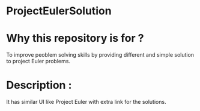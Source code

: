 # ProjectEulerSolution

# Why this repository is for ?

  To improve peoblem solving skills by providing different and simple solution to project Euler problems.

# Description : 
  It has similar UI like Project Euler with extra link for the solutions.
  
